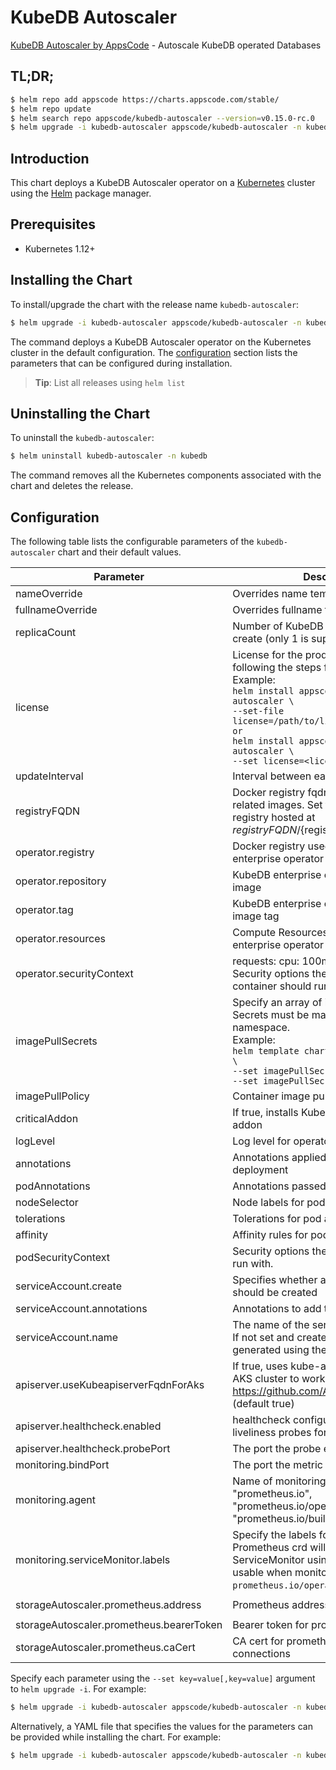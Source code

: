 # KubeDB Autoscaler

[KubeDB Autoscaler by AppsCode](https://github.com/kubedb) - Autoscale KubeDB operated Databases

## TL;DR;

```bash
$ helm repo add appscode https://charts.appscode.com/stable/
$ helm repo update
$ helm search repo appscode/kubedb-autoscaler --version=v0.15.0-rc.0
$ helm upgrade -i kubedb-autoscaler appscode/kubedb-autoscaler -n kubedb --create-namespace --version=v0.15.0-rc.0
```

## Introduction

This chart deploys a KubeDB Autoscaler operator on a [Kubernetes](http://kubernetes.io) cluster using the [Helm](https://helm.sh) package manager.

## Prerequisites

- Kubernetes 1.12+

## Installing the Chart

To install/upgrade the chart with the release name `kubedb-autoscaler`:

```bash
$ helm upgrade -i kubedb-autoscaler appscode/kubedb-autoscaler -n kubedb --create-namespace --version=v0.15.0-rc.0
```

The command deploys a KubeDB Autoscaler operator on the Kubernetes cluster in the default configuration. The [configuration](#configuration) section lists the parameters that can be configured during installation.

> **Tip**: List all releases using `helm list`

## Uninstalling the Chart

To uninstall the `kubedb-autoscaler`:

```bash
$ helm uninstall kubedb-autoscaler -n kubedb
```

The command removes all the Kubernetes components associated with the chart and deletes the release.

## Configuration

The following table lists the configurable parameters of the `kubedb-autoscaler` chart and their default values.

|                Parameter                 |                                                                                                                                                                                 Description                                                                                                                                                                                  |                           Default                           |
|------------------------------------------|------------------------------------------------------------------------------------------------------------------------------------------------------------------------------------------------------------------------------------------------------------------------------------------------------------------------------------------------------------------------------|-------------------------------------------------------------|
| nameOverride                             | Overrides name template                                                                                                                                                                                                                                                                                                                                                      | <code>""</code>                                             |
| fullnameOverride                         | Overrides fullname template                                                                                                                                                                                                                                                                                                                                                  | <code>""</code>                                             |
| replicaCount                             | Number of KubeDB operator replicas to create (only 1 is supported)                                                                                                                                                                                                                                                                                                           | <code>1</code>                                              |
| license                                  | License for the product. Get a license by following the steps from [here](https://stash.run/docs/latest/setup/install/enterprise#get-a-trial-license). <br> Example: <br> `helm install appscode/kubedb-autoscaler \` <br> `--set-file license=/path/to/license/file` <br> `or` <br> `helm install appscode/kubedb-autoscaler \` <br> `--set license=<license file content>` | <code>""</code>                                             |
| updateInterval                           | Interval between each autoscaler loop                                                                                                                                                                                                                                                                                                                                        | <code>1m</code>                                             |
| registryFQDN                             | Docker registry fqdn used to pull KubeDB related images. Set this to use docker registry hosted at ${registryFQDN}/${registry}/${image}                                                                                                                                                                                                                                      | <code>""</code>                                             |
| operator.registry                        | Docker registry used to pull KubeDB enterprise operator image                                                                                                                                                                                                                                                                                                                | <code>kubedb</code>                                         |
| operator.repository                      | KubeDB enterprise operator container image                                                                                                                                                                                                                                                                                                                                   | <code>kubedb-autoscaler</code>                              |
| operator.tag                             | KubeDB enterprise operator container image tag                                                                                                                                                                                                                                                                                                                               | <code>""</code>                                             |
| operator.resources                       | Compute Resources required by the enterprise operator container                                                                                                                                                                                                                                                                                                              | <code>{}</code>                                             |
| operator.securityContext                 | requests: cpu: 100m memory: 128Mi Security options the enterprise operator container should run with                                                                                                                                                                                                                                                                         | <code>{}</code>                                             |
| imagePullSecrets                         | Specify an array of imagePullSecrets. Secrets must be manually created in the namespace. <br> Example: <br> `helm template charts/kubedb-autoscaler \` <br> `--set imagePullSecrets[0].name=sec0 \` <br> `--set imagePullSecrets[1].name=sec1`                                                                                                                               | <code>[]</code>                                             |
| imagePullPolicy                          | Container image pull policy                                                                                                                                                                                                                                                                                                                                                  | <code>IfNotPresent</code>                                   |
| criticalAddon                            | If true, installs KubeDB operator as critical addon                                                                                                                                                                                                                                                                                                                          | <code>false</code>                                          |
| logLevel                                 | Log level for operator                                                                                                                                                                                                                                                                                                                                                       | <code>3</code>                                              |
| annotations                              | Annotations applied to operator deployment                                                                                                                                                                                                                                                                                                                                   | <code>{}</code>                                             |
| podAnnotations                           | Annotations passed to operator pod(s).                                                                                                                                                                                                                                                                                                                                       | <code>{}</code>                                             |
| nodeSelector                             | Node labels for pod assignment                                                                                                                                                                                                                                                                                                                                               | <code>{"kubernetes.io/os":"linux"}</code>                   |
| tolerations                              | Tolerations for pod assignment                                                                                                                                                                                                                                                                                                                                               | <code>[]</code>                                             |
| affinity                                 | Affinity rules for pod assignment                                                                                                                                                                                                                                                                                                                                            | <code>{}</code>                                             |
| podSecurityContext                       | Security options the operator pod should run with.                                                                                                                                                                                                                                                                                                                           | <code>{}</code>                                             |
| serviceAccount.create                    | Specifies whether a service account should be created                                                                                                                                                                                                                                                                                                                        | <code>true</code>                                           |
| serviceAccount.annotations               | Annotations to add to the service account                                                                                                                                                                                                                                                                                                                                    | <code>{}</code>                                             |
| serviceAccount.name                      | The name of the service account to use. If not set and create is true, a name is generated using the fullname template                                                                                                                                                                                                                                                       | <code></code>                                               |
| apiserver.useKubeapiserverFqdnForAks     | If true, uses kube-apiserver FQDN for AKS cluster to workaround https://github.com/Azure/AKS/issues/522 (default true)                                                                                                                                                                                                                                                       | <code>true</code>                                           |
| apiserver.healthcheck.enabled            | healthcheck configures the readiness and liveliness probes for the operator pod.                                                                                                                                                                                                                                                                                             | <code>true</code>                                           |
| apiserver.healthcheck.probePort          | The port the probe endpoint binds to                                                                                                                                                                                                                                                                                                                                         | <code>8081</code>                                           |
| monitoring.bindPort                      | The port the metric endpoint binds to                                                                                                                                                                                                                                                                                                                                        | <code>8080</code>                                           |
| monitoring.agent                         | Name of monitoring agent (one of "prometheus.io", "prometheus.io/operator", "prometheus.io/builtin")                                                                                                                                                                                                                                                                         | <code>""</code>                                             |
| monitoring.serviceMonitor.labels         | Specify the labels for ServiceMonitor. Prometheus crd will select ServiceMonitor using these labels. Only usable when monitoring agent is `prometheus.io/operator`.                                                                                                                                                                                                          | <code>{}</code>                                             |
| storageAutoscaler.prometheus.address     | Prometheus address for storage metrics                                                                                                                                                                                                                                                                                                                                       | <code>http://prometheus-operated.monitoring.svc:9090</code> |
| storageAutoscaler.prometheus.bearerToken | Bearer token for prometheus server                                                                                                                                                                                                                                                                                                                                           | <code>""</code>                                             |
| storageAutoscaler.prometheus.caCert      | CA cert for prometheus server TLS connections                                                                                                                                                                                                                                                                                                                                | <code>""</code>                                             |


Specify each parameter using the `--set key=value[,key=value]` argument to `helm upgrade -i`. For example:

```bash
$ helm upgrade -i kubedb-autoscaler appscode/kubedb-autoscaler -n kubedb --create-namespace --version=v0.15.0-rc.0 --set replicaCount=1
```

Alternatively, a YAML file that specifies the values for the parameters can be provided while
installing the chart. For example:

```bash
$ helm upgrade -i kubedb-autoscaler appscode/kubedb-autoscaler -n kubedb --create-namespace --version=v0.15.0-rc.0 --values values.yaml
```
